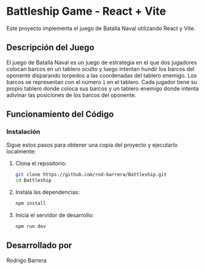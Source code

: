 # Battleship Game - React + Vite

Este proyecto implementa el juego de Batalla Naval utilizando React y Vite.

## Descripción del Juego

El juego de Batalla Naval es un juego de estrategia en el que dos jugadores colocan barcos en un tablero oculto y luego intentan hundir los barcos del oponente disparando torpedos a las coordenadas del tablero enemigo. Los barcos se representan con el número `1` en el tablero. Cada jugador tiene su propio tablero donde coloca sus barcos y un tablero enemigo donde intenta adivinar las posiciones de los barcos del oponente.

## Funcionamiento del Código

### Instalación

Sigue estos pasos para obtener una copia del proyecto y ejecutarlo localmente:

1. Clona el repositorio:

   ```bash
   git clone https://github.com/rod-barrera/Battleship.git
   cd Battleship
    ```

2. Instala las dependencias:

   ```bash
   npm install
   ```

3. Inicia el servidor de desarrollo:

   ```bash
   npm run dev
    ```

## Desarrollado por

Rodrigo Barrera